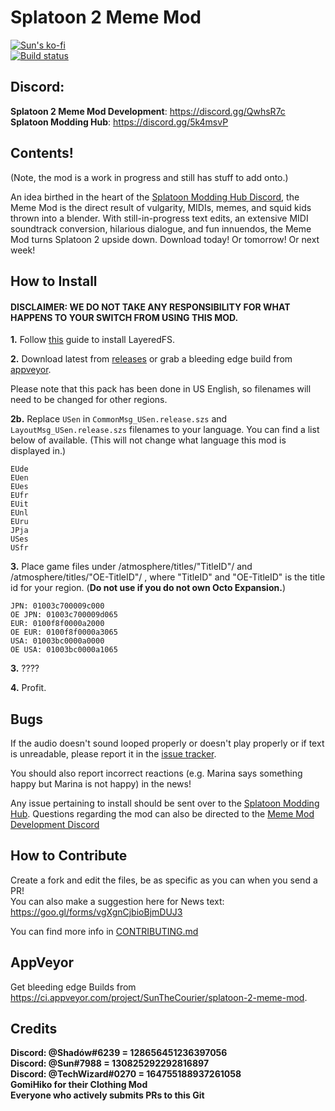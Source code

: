# Splatoon 2 Meme Mod
[![Sun's ko-fi](https://www.ko-fi.com/img/donate_sm.png)](https://ko-fi.com/X8X0LUTH)<br>
[![Build status](https://ci.appveyor.com/api/projects/status/4kug5sj28xg3c5t4?svg=true)](https://ci.appveyor.com/project/SunTheCourier/splatoon-2-meme-mod)

## Discord:
****Splatoon 2 Meme Mod Development****: https://discord.gg/QwhsR7c<br>
****Splatoon Modding Hub****: https://discord.gg/5k4msvP

## Contents!
(Note, the mod is a work in progress and still has stuff to add onto.)

An idea birthed in the heart of the [Splatoon Modding Hub Discord](https://discordapp.com/invite/Msk4nSj), the Meme Mod is the direct result of vulgarity, MIDIs, memes, and squid kids thrown into a blender. With still-in-progress text edits, an extensive MIDI soundtrack conversion, hilarious dialogue, and fun innuendos, the Meme Mod turns Splatoon 2 upside down. Download today! Or tomorrow! Or next week!
## How to Install

#### DISCLAIMER: WE DO NOT TAKE ANY RESPONSIBILITY FOR WHAT HAPPENS TO YOUR SWITCH FROM USING THIS MOD.

****1.**** Follow [this](https://guide.sdsetup.com/en/) guide to install LayeredFS.<br>

****2.**** Download latest from [releases](https://github.com/SunTheCourier/Splatoon-2-Meme-Mod/releases) or grab a bleeding edge build from [appveyor](https://ci.appveyor.com/project/SunTheCourier/splatoon-2-meme-mod).

Please note that this pack has been done in US English, so filenames will need to be changed for other regions.

****2b.**** Replace `USen` in  `CommonMsg_USen.release.szs` and `LayoutMsg_USen.release.szs` filenames to your language. You can find a list below of available. (This will not change what language this mod is displayed in.)<br>

```
EUde
EUen
EUes
EUfr
EUit
EUnl
EUru
JPja
USes
USfr
```


****3.**** Place game files under /atmosphere/titles/"TitleID"/ and /atmosphere/titles/"OE-TitleID"/ , where "TitleID" and "OE-TitleID" is the title id for your region. (**Do not use if you do not own Octo Expansion.**)<br>


    JPN: 01003c700009c000
    OE JPN: 01003c700009d065
    EUR: 0100f8f0000a2000
    OE EUR: 0100f8f0000a3065
    USA: 01003bc0000a0000
    OE USA: 01003bc0000a1065


****3.**** ????

****4.**** Profit.


## Bugs

If the audio doesn't sound looped properly or doesn't play properly or if text is unreadable, please report it in the [issue tracker](https://github.com/SunTheCourier/Splatoon-2-Meme-hack/issues).

You should also report incorrect reactions (e.g. Marina says something happy but Marina is not happy) in the news!

Any issue pertaining to install should be sent over to the [Splatoon Modding Hub](https://discord.gg/5k4msvP). Questions regarding the mod can also be directed to the [Meme Mod Development Discord](https://discord.gg/QwhsR7c)<br>


## How to Contribute

Create a fork and edit the files, be as specific as you can when you send a PR!<br>
You can also make a suggestion here for News text: https://goo.gl/forms/vgXgnCjbioBjmDUJ3<br>

You can find more info in [CONTRIBUTING.md](https://github.com/SunTheCourier/Splatoon-2-Meme-Mod/blob/master/CONTRIBUTING.md)


## AppVeyor

Get bleeding edge Builds from https://ci.appveyor.com/project/SunTheCourier/splatoon-2-meme-mod.


## Credits

****Discord: @Shadów#6239  = 128656451236397056****<br>
****Discord: @Sun#7988  = 130825292292816897****<br>
****Discord: @TechWizard#0270 = 164755188937261058****<br>
****GomiHiko for their Clothing Mod****<br>
**Everyone who actively submits PRs to this Git**
